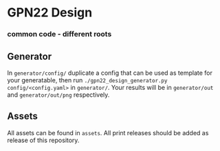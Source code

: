 # GPN22 Design
### common code - different roots

## Generator

In `generator/config/` duplicate a config that can be used as template for your generatable, then run `./gpn22_design_generator.py config/<config.yaml>` in `generator/`. Your results will be in `generator/out` and `generator/out/png` respectively.

## Assets

All assets can be found in `assets`. All print releases should be added as release of this repository.
